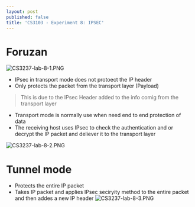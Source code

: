 ```yaml
---
layout: post
published: false
title: 'CS3103 - Experiment 8: IPSEC'
---
```

# Foruzan

![CS3237-lab-8-1.PNG]({{site.baseurl}}/img/CS3237-lab-8-1.PNG)
- IPsec in transport mode does not protoect the IP header
- Only protects the packet from the transport layer (Payload)
> This is due to the IPsec Header added to the info comig from the transport layer

- Transport mode is normally use when need end to end protection of data
- The receiving host uses IPsec to check the authentication and or decrypt the IP packet and deliever it to the transport layer

![CS3237-lab-8-2.PNG]({{site.baseurl}}/img/CS3237-lab-8-2.PNG)

# Tunnel mode
- Protects the entire IP packet
- Takes IP packet and applies IPsec seciryity method to the entire packet and then addes a new IP header 
![CS3237-lab-8-3.PNG]({{site.baseurl}}/img/CS3237-lab-8-3.PNG)


